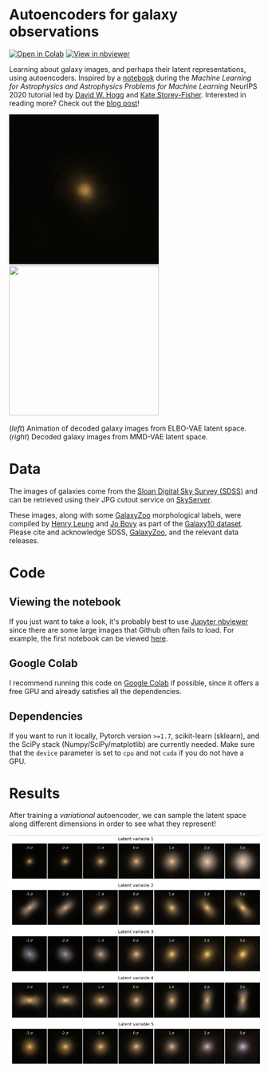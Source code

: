 # Autoencoders for galaxy observations

[![Open in Colab](https://colab.research.google.com/assets/colab-badge.svg)](https://colab.research.google.com/github/jwuphysics/galaxy-autoencoders)
[![View in nbviewer](https://github.com/jupyter/design/blob/master/logos/Badges/nbviewer_badge.svg)](https://nbviewer.jupyter.org/github/jwuphysics/galaxy-autoencoders/tree/main/)

Learning about galaxy images, and perhaps their latent representations, using autoencoders. Inspired by a [notebook](https://colab.research.google.com/drive/149Z8pDLj8w5GlLxqTtamcYfPLEaNHuAo?usp=sharing) during the *Machine Learning for Astrophysics and Astrophysics Problems for Machine Learning* NeurIPS 2020 tutorial led by [David W. Hogg](https://github.com/davidwhogg) and [Kate Storey-Fisher](https://github.com/kstoreyf). Interested in reading more? Check out the [blog post](https://jwuphysics.substack.com/p/galaxy-autoencoders)!

<img src="doc/VAE-animation.gif" width="300" height="300"/> <img src="doc/VAE-animation-MMD.gif" width="300" height="300"/>

(*left*) Animation of decoded galaxy images from ELBO-VAE latent space. (*right*) Decoded galaxy images from MMD-VAE latent space.

# Data

The images of galaxies come from the [Sloan Digital Sky Survey (SDSS)](www.sdss.org/) and can be retrieved using their JPG cutout service on [SkyServer](skyserver.sdss.org/).

These images, along with some [GalaxyZoo](https://www.galaxyzoo.org) morphological labels, were compiled by [Henry Leung](https://github.com/henrysky) and [Jo Bovy](https://github.com/jobovy) as part of the [Galaxy10 dataset](https://astronn.readthedocs.io/en/latest/galaxy10.html). Please cite and acknowledge SDSS, [GalaxyZoo](https://ui.adsabs.harvard.edu/abs/2008MNRAS.389.1179L/abstract), and the relevant data releases.

# Code

## Viewing the notebook
If you just want to take a look, it's probably best to use [Jupyter nbviewer](https://nbviewer.jupyter.org/) since there are some large images that Github often fails to load. For example, the first notebook can be viewed [here](https://nbviewer.jupyter.org/github/jwuphysics/galaxy-autoencoders/blob/main/VAEs%20for%20galaxy%20images.ipynb).

## Google Colab
I recommend running this code on [Google Colab](https://colab.research.google.com/github/jwuphysics/galaxy-autoencoders) if possible, since it offers a free GPU and already satisfies all the dependencies.

## Dependencies
If you want to run it locally, Pytorch version `>=1.7`, scikit-learn (sklearn), and the SciPy stack (Numpy/SciPy/matplotlib) are currently needed. Make sure that the `device` parameter is set to `cpu` and not `cuda` if you do not have a GPU.

# Results

After training a *variational* autoencoder, we can sample the latent space along different dimensions in order to see what they represent!

![](doc/latent-representations.png)

